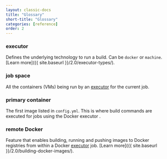 ```yaml
---
layout: classic-docs
title: "Glossary"
short-title: "Glossary"
categories: [reference]
order: 2
---
```


### executor

Defines the underlying technology to run a build. Can be `docker` or `machine`. [Learn more]({{ site.baseurl }}/2.0/executor-types/).

### job space

All the containers (VMs) being run by an [executor](#executor) for the current job.

### primary container

The first image listed in `config.yml`. This is where build commands are executed for jobs using the Docker executor .

### remote Docker

Feature that enables building, running and pushing images to Docker registries from within a Docker [executor](#executor) job. [Learn more]({{ site.baseurl }}/2.0/building-docker-images/).
